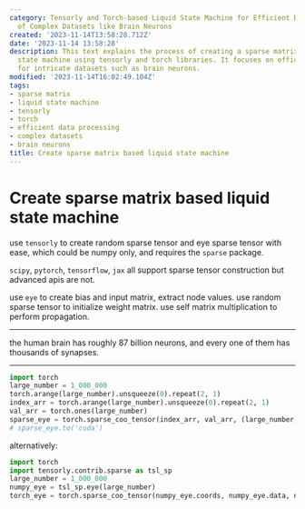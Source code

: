 ```yaml
---
category: Tensorly and Torch-based Liquid State Machine for Efficient Data Processing
  of Complex Datasets like Brain Neurons
created: '2023-11-14T13:58:28.712Z'
date: '2023-11-14 13:58:28'
description: This text explains the process of creating a sparse matrix-based liquid
  state machine using tensorly and torch libraries. It focuses on efficient data processing
  for intricate datasets such as brain neurons.
modified: '2023-11-14T16:02:49.104Z'
tags:
- sparse matrix
- liquid state machine
- tensorly
- torch
- efficient data processing
- complex datasets
- brain neurons
title: Create sparse matrix based liquid state machine
---
```


# Create sparse matrix based liquid state machine

use `tensorly` to create random sparse tensor and eye sparse tensor with ease, which could be numpy only, and requires the `sparse` package.

`scipy`, `pytorch`, `tensorflow`, `jax` all support sparse tensor construction but advanced apis are not.

use `eye` to create bias and input matrix, extract node values. use random sparse tensor to initialize weight matrix. use self matrix multiplication to perform propagation.

---

the human brain has roughly 87 billion neurons, and every one of them has thousands of synapses.

---

```python
import torch
large_number = 1_000_000
torch.arange(large_number).unsqueeze(0).repeat(2, 1)
index_arr = torch.arange(large_number).unsqueeze(0).repeat(2, 1)
val_arr = torch.ones(large_number)
sparse_eye = torch.sparse_coo_tensor(index_arr, val_arr, (large_number, large_number))
# sparse_eye.to('cuda')
```

alternatively:

```python
import torch
import tensorly.contrib.sparse as tsl_sp
large_number = 1_000_000
numpy_eye = tsl_sp.eye(large_number)
torch_eye = torch.sparse_coo_tensor(numpy_eye.coords, numpy_eye.data, numpy_eye.shape)
```
